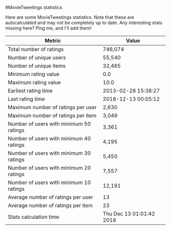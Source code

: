 #MovieTweetings statistics

Here are some MovieTweetings statistics. Note that these are autocalculated and may not be completely up to date. Any interesting stats missing here? Ping me, and I'll add them!

Metric | Value
--- | ---
Total number of ratings                 | 746,074
Number of unique users                  | 55,540
Number of unique items                  | 32,465
Minimum rating value                    | 0.0
Maximum rating value                    | 10.0
Earliest rating time                    | 2013-02-28 15:38:27
Last rating time                        | 2018-12-13 00:05:12
Maximum number of ratings per user      | 2,630
Maximum number of ratings per item      | 3,049
Number of users with minimum 50 ratings | 3,361
Number of users with minimum 40 ratings | 4,195
Number of users with minimum 30 ratings | 5,450
Number of users with minimum 20 ratings | 7,557
Number of users with minimum 10 ratings | 12,191
Average number of ratings per user      | 13
Average number of ratings per item      | 23
Stats calculation time                  | Thu Dec 13 01:01:42 2018

